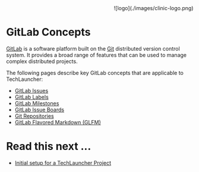 <div align="right">![logo](./images/clinic-logo.png)
<div align="left">

# GitLab Concepts

[GitLab](https://about.gitlab.com/) is a software platform built on the [Git](https://git-scm.com/) distributed version control system. It provides a broad range of features that can be used to manage complex distributed projects. 

The following pages describe key GitLab concepts that are applicable to TechLauncher:

* [GitLab Issues](./concept-issues.md)
* [GitLab Labels](./concept-labels.md)
* [GitLab Milestones](./concept-milestones.md)
* [GitLab Issue Boards](./concept-boards.md)
* [Git Repositories](./concept-git-repository.md)
* [GitLab Flavored Markdown (GLFM)](./concept-glfm.md)

# Read this next ...

* [Initial setup for a TechLauncher Project](./overview-initial-setup-for-techlauncher.md)

